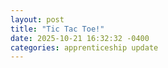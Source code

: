 ```yaml
---
layout: post
title: "Tic Tac Toe!"
date: 2025-10-21 16:32:32 -0400
categories: apprenticeship update
---
```


